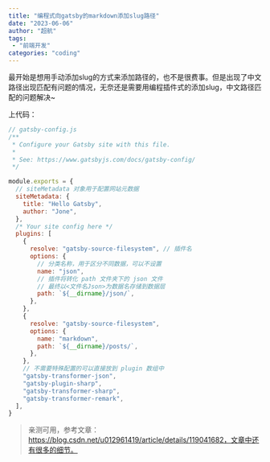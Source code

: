 ```yaml
---
title: "编程式向gatsby的markdown添加slug路径"
date: "2023-06-06"
author: "超航"
tags:
 - "前端开发"
categories: "coding"
---
```


最开始是想用手动添加slug的方式来添加路径的，也不是很费事。但是出现了中文路径出现匹配有问题的情况，无奈还是需要用编程插件式的添加slug，中文路径匹配的问题解决~

上代码：
```js
// gatsby-config.js
/**
 * Configure your Gatsby site with this file.
 *
 * See: https://www.gatsbyjs.com/docs/gatsby-config/
 */

module.exports = {
  // siteMetadata 对象用于配置网站元数据
  siteMetadata: {
    title: "Hello Gatsby",
    author: "Jone",
  },
  /* Your site config here */
  plugins: [
    {
      resolve: "gatsby-source-filesystem", // 插件名
      options: {
        // 分类名称，用于区分不同数据，可以不设置
        name: "json",
        // 插件将转化 path 文件夹下的 json 文件
        // 最终以<文件名Json>为数据名存储到数据层
        path: `${__dirname}/json/`,
      },
    },
    {
      resolve: "gatsby-source-filesystem",
      options: {
        name: "markdown",
        path: `${__dirname}/posts/`,
      },
    },
    // 不需要特殊配置的可以直接放到 plugin 数组中
    "gatsby-transformer-json",
    "gatsby-plugin-sharp",
    "gatsby-transformer-sharp",
    "gatsby-transformer-remark",
  ],
}
```

> 亲测可用，参考文章：https://blog.csdn.net/u012961419/article/details/119041682，文章中还有很多的细节。